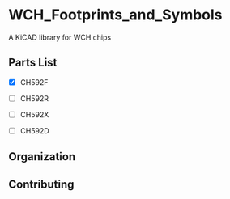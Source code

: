 # WCH_Footprints_and_Symbols
A KiCAD library for WCH chips

## Parts List

- [X] CH592F
- [ ] CH592R
- [ ] CH592X
- [ ] CH592D


## Organization

## Contributing


